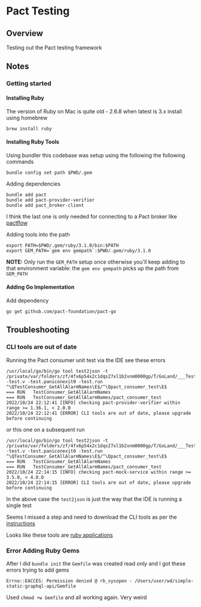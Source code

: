 # Pact Testing

## Overview

Testing out the Pact testing framework



## Notes

### Getting started

#### Installing Ruby

The version of Ruby on Mac is quite old - 2.6.8 when latest is 3.x install using homebrew

``` 
brew install ruby
```

#### Installing Ruby Tools

Using bundler this codebase was setup using the following the following commands 

``` 
bundle config set path $PWD/.gem
```

Adding dependencies

``` 
bundle add pact
bundle add pact-provider-verifier
bundle add pact_broker-client
```

I think the last one is only needed for connecting to a Pact broker like [pactflow](pactflow.io)

Adding tools into the path

``` 
export PATH=$PWD/.gem/ruby/3.1.0/bin:$PATH
export GEM_PATH=`gem env gempath`:$PWD/.gem/ruby/3.1.0
```

__NOTE:__ Only run the `GEM_PATH` setup once otherwise you'll keep adding to that environment variable: 
the `gem env gempath` picks up the path from `GEM_PATH`


#### Adding Go Implementation

Add dependency

```
go get github.com/pact-foundation/pact-go
```


## Troubleshooting 

### CLI tools are out of date

Running the Pact consumer unit test via the IDE see these errors

``` 
/usr/local/go/bin/go tool test2json -t /private/var/folders/zf/4fx6p54x2c1dqs27xl1b2vnm0000gp/T/GoLand/___TestConsumer_GetAllAlarmNames_pact_consumer_test_in_github_com_fionahiklas_simple_static_graphql_api_internal_consumer.test -test.v -test.paniconexit0 -test.run ^\QTestConsumer_GetAllAlarmNames\E$/^\Qpact_consumer_test\E$
=== RUN   TestConsumer_GetAllAlarmNames
=== RUN   TestConsumer_GetAllAlarmNames/pact_consumer_test
2022/10/24 22:12:41 [INFO] checking pact-provider-verifier within range >= 1.36.1, < 2.0.0
2022/10/24 22:12:41 [ERROR] CLI tools are out of date, please upgrade before continuing
```
 
or this one on a subsequent run

``` 
/usr/local/go/bin/go tool test2json -t /private/var/folders/zf/4fx6p54x2c1dqs27xl1b2vnm0000gp/T/GoLand/___TestConsumer_GetAllAlarmNames_pact_consumer_test_in_github_com_fionahiklas_simple_static_graphql_api_internal_consumer.test -test.v -test.paniconexit0 -test.run ^\QTestConsumer_GetAllAlarmNames\E$/^\Qpact_consumer_test\E$
=== RUN   TestConsumer_GetAllAlarmNames
=== RUN   TestConsumer_GetAllAlarmNames/pact_consumer_test
2022/10/24 22:14:15 [INFO] checking pact-mock-service within range >= 3.5.0, < 4.0.0
2022/10/24 22:14:15 [ERROR] CLI tools are out of date, please upgrade before continuing
```

In the above case the `test2json` is just the way that the IDE is running a single test 

Seems I missed a step and need to download the CLI tools as per the [instructions](https://github.com/pact-foundation/pact-go#installation)

Looks like these tools are [ruby applications](https://github.com/pact-foundation/pact-ruby-standalone/releases)

### Error Adding Ruby Gems

After I did `bundle init` the `Gemfile` was created read only and I got these errors trying to add gems

```
Errno::EACCES: Permission denied @ rb_sysopen - /Users/user/wd/simple-static-graphql-api/Gemfile
```

Used `chmod +w Gemfile` and all working again.  Very weird